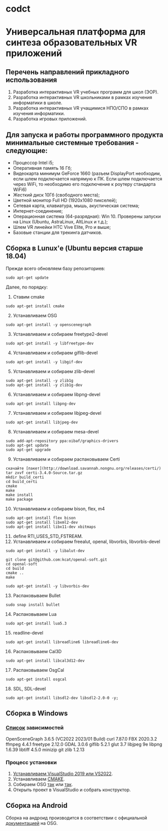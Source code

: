 # codct
# Универсальная платформа для синтеза образовательных VR приложений

## Перечень направлений прикладного использования
1. Разработка интерактивных  VR учебных программ для школ (ЭОР).
2. Разработка интерактивных  VR школьниками в рамках изучения информатики в школе.
3. Разработка интерактивных  VR учащимися НПО/СПО в рамках изучения информатики.
4. Разработка игровых приложений.

## Для запуска и работы программного продукта минимальные системные требования - следующие:
+ Процессор Intel i5;
+ Оперативная память 16 Гб;
+ Видеокарта минимум GeForce 1660 (разъем DisplayPort необходим, если шлем подключается напрямую к ПК. Если шлем подключается через WiFi, то необходимо его подключение к роутеру стандарта WiFi6)
+ Жесткий диск 10Гб (свободного места);
+ Цветной монитор Full HD (1920x1080 пикселей);
+ Сетевая карта, клавиатура, мышь, акустическая система;
+ Интернет-соединение;
+ Операционная система (64-разрядная): Win 10. Проверены запуски на Linux (Ubuntu, AstraLinux, AltLinux и т.д.);
+ Шлем VR линейки HTC Vive Elite, Pro и выше;
+ Базовые станции для трекинга датчиков.

## Сборка в Lunux'е (Ubuntu версия старше 18.04)
Прежде всего обновляем базу репозиториев:
```
sudo apt-get update
```
Далее, по порядку:
1. Ставим cmake
```
sudo apt-get install cmake
```
2. Устанавливаем OSG
```
sudo apt-get install -y openscenegraph
```
3. Устанавливаем и собираем freetype2-devel
```
sudo apt-get install -y libfreetype-dev
```
4. Устанавливаем и собираем giflib-devel
```
sudo apt-get install -y libgif-dev
```
5. Устанавливаем и собираем zlib-devel
```
sudo apt-get install -y zlib1g
sudo apt-get install -y zlib1g-dev
```
6. Устанавливаем и собираем libpng-devel
```
sudo apt-get install libpng-dev
```
7. Устанавливаем и собираем libjpeg-devel
```
sudo apt-get install libjpeg-dev
```
8. Устанавливаем и собираем mesa-devel
```
sudo add-apt-repository ppa:oibaf/graphics-drivers
sudo apt-get update
sudo apt-get upgrade
```
9. Устанавливаем и собираем распаковываем Certi
```
скачайте [пакет](http://download.savannah.nongnu.org/releases/certi/)
tar zxvf certi-3.4.0-Source.tar.gz
mkdir build_certi
cd build_certi
cmake
make
make install
make package
```
10. Устанавливаем и собираем bison, flex, m4
```
sudo apt-get install flex bison
sudo apt-get install libxml2-dev
sudo apt-get install libx11-dev xbitmaps
```
11. define RTI_USES_STD_FSTREAM.
12. Устанавливаем и собираем  freealut, openal, libvorbis, libvorbis-devel
```
sudo apt-get install -y libalut-dev

git clone git@github.com:kcat/openal-soft.git
cd openal-soft 
cd build
cmake ..
make

sudo apt-get install -y libvorbis-dev
```
13. Распаковываем Bullet
```
sudo snap install bullet
```
14. Распаковываем Lua
```
sudo apt-get install lua5.3
```
15. readline-devel
```
sudo apt-get install libreadline6 libreadline6-dev
```
16. Распаковываем Cal3D
```
sudo apt-get install libcal3d12-dev
```
17. Распаковываем OsgCal
```
sudo apt-get install osgcal
```
18. SDL, SDL-devel
```
sudo apt-get install libsdl2-dev libsdl2-2.0-0 -y;
```

## Сборка в Windows
### [Список](https://objexx.com/OpenSceneGraph.html) зависимостей
OpenSceneGraph 3.6.5 (VC2022 2023/01 Build)
curl 7.87.0
FBX 2020.3.2
ffmpeg 4.4.1
freetype 2.12.0
GDAL 3.0.6
giflib 5.2.1
glut 3.7
libjpeg 9e
libpng 1.6.39
libtiff 4.5.0
minizip git
zlib 1.2.13
### Процесс установки
1. [Устанавливаем VisualStudio 2019 или VS2022](https://learn.microsoft.com/ru-ru/visualstudio/install/install-visual-studio?view=vs-2022).
2. Устанавливаем [CMAKE](https://cpp-python-nsu.inp.nsk.su/textbook/sec2/ch5).
3. Собираем OSG [так](https://habr.com/ru/articles/429816/) или [так](https://www.openscenegraph.com/index.php/documentation/platform-specifics/windows).
4. Открыть проект в VisualStudio и собрать конструктор.
   
## Сборка на Android 
Сборка на андроид производится в соответствии с официальной [документацией](https://www.openscenegraph.com/index.php/documentation/platform-specifics/android/43-building-openscenegraph-for-android-3-0-2) на OSG.